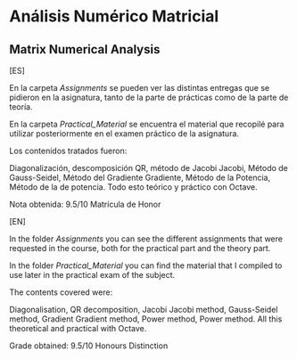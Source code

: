 # Análisis Numérico Matricial
## Matrix Numerical Analysis

[ES]

En la carpeta *Assignments* se pueden ver las distintas entregas que se pidieron en la asignatura, tanto de la parte de prácticas como de la parte de teoría.

En la carpeta *Practical_Material* se encuentra el material que recopilé para utilizar posteriormente en el examen práctico de la asignatura.

Los contenidos tratados fueron:

Diagonalización, descomposición QR, método de Jacobi Jacobi, Método de Gauss-Seidel, Método del Gradiente Gradiente, Método de la Potencia, Método de la de potencia. Todo esto teórico y práctico con Octave.

Nota obtenida: 9.5/10 Matrícula de Honor

[EN]

In the folder *Assignments* you can see the different assignments that were requested in the course, both for the practical part and the theory part.

In the folder *Practical_Material* you can find the material that I compiled to use later in the practical exam of the subject.

The contents covered were:

Diagonalisation, QR decomposition, Jacobi Jacobi method, Gauss-Seidel method, Gradient Gradient method, Power method, Power method. All this theoretical and practical with Octave.

Grade obtained: 9.5/10 Honours Distinction
